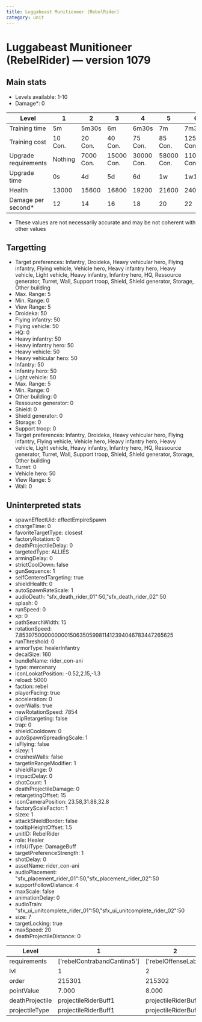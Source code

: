 ```yaml
---
title: Luggabeast Munitioneer (RebelRider)
category: unit
---
```


# Luggabeast Munitioneer (RebelRider) — version 1079

## Main stats

  * Levels available: 1-10
  * Damage*: 0

|Level               |1      |2        |3         |4         |5         |6          |7          |8          |9          |10         |
|--------------------|-------|---------|----------|----------|----------|-----------|-----------|-----------|-----------|-----------|
|Training time       |5m     |5m30s    |6m        |6m30s     |7m        |7m30s      |8m         |8m30s      |9m         |9m30s      |
|Training cost       |10 Con.|20 Con.  |40 Con.   |75 Con.   |85 Con.   |125 Con.   |170 Con.   |230 Con.   |310 Con.   |525 Con.   |
|Upgrade requirements|Nothing|7000 Con.|15000 Con.|30000 Con.|58000 Con.|110000 Con.|140000 Con.|160000 Con.|165000 Con.|168000 Con.|
|Upgrade time        |0s     |4d       |5d        |6d        |1w        |1w1d       |1w2d       |1w3d       |1w4d       |1w5d       |
|Health              |13000  |15600    |16800     |19200     |21600     |24000      |26400      |28800      |31200      |36000      |
|Damage per second*  |12     |14       |16        |18        |20        |22         |24         |26         |28         |30         |

* These values are not necessarily accurate and may be not coherent with other values

## Targetting

  * Target preferences: Infantry, Droideka, Heavy vehicular hero, Flying infantry, Flying vehicle, Vehicle hero, Heavy infantry hero, Heavy vehicle, Light vehicle, Heavy infantry, Infantry hero, HQ, Ressource generator, Turret, Wall, Support troop, Shield, Shield generator, Storage, Other building
  * Max. Range: 5
  * Min. Range: 0
  * View Range: 5
  * Droideka: 50
  * Flying infantry: 50
  * Flying vehicle: 50
  * HQ: 0
  * Heavy infantry: 50
  * Heavy infantry hero: 50
  * Heavy vehicle: 50
  * Heavy vehicular hero: 50
  * Infantry: 50
  * Infantry hero: 50
  * Light vehicle: 50
  * Max. Range: 5
  * Min. Range: 0
  * Other building: 0
  * Ressource generator: 0
  * Shield: 0
  * Shield generator: 0
  * Storage: 0
  * Support troop: 0
  * Target preferences: Infantry, Droideka, Heavy vehicular hero, Flying infantry, Flying vehicle, Vehicle hero, Heavy infantry hero, Heavy vehicle, Light vehicle, Heavy infantry, Infantry hero, HQ, Ressource generator, Turret, Wall, Support troop, Shield, Shield generator, Storage, Other building
  * Turret: 0
  * Vehicle hero: 50
  * View Range: 5
  * Wall: 0

## Uninterpreted stats

  * spawnEffectUid: effectEmpireSpawn
  * chargeTime: 0
  * favoriteTargetType: closest
  * factoryRotation: 0
  * deathProjectileDelay: 0
  * targetedType: ALLIES
  * armingDelay: 0
  * strictCoolDown: false
  * gunSequence: 1
  * selfCenteredTargeting: true
  * shieldHealth: 0
  * autoSpawnRateScale: 1
  * audioDeath: "sfx_death_rider_01":50,"sfx_death_rider_02":50
  * splash: 0
  * runSpeed: 0
  * xp: 0
  * pathSearchWidth: 15
  * rotationSpeed: 7.8539750000000001506350599811412394046783447265625
  * runThreshold: 0
  * armorType: healerInfantry
  * decalSize: 160
  * bundleName: rider_con-ani
  * type: mercenary
  * iconLookatPosition: -0.52,2.15,-1.3
  * reload: 5000
  * faction: rebel
  * playerFacing: true
  * acceleration: 0
  * overWalls: true
  * newRotationSpeed: 7854
  * clipRetargeting: false
  * trap: 0
  * shieldCooldown: 0
  * autoSpawnSpreadingScale: 1
  * isFlying: false
  * sizey: 1
  * crushesWalls: false
  * targetInRangeModifier: 1
  * shieldRange: 0
  * impactDelay: 0
  * shotCount: 1
  * deathProjectileDamage: 0
  * retargetingOffset: 15
  * iconCameraPosition: 23.58,31.88,32.8
  * factoryScaleFactor: 1
  * sizex: 1
  * attackShieldBorder: false
  * tooltipHeightOffset: 1.5
  * unitID: RebelRider
  * role: Healer
  * infoUIType: DamageBuff
  * targetPreferenceStrength: 1
  * shotDelay: 0
  * assetName: rider_con-ani
  * audioPlacement: "sfx_placement_rider_01":50,"sfx_placement_rider_02":50
  * supportFollowDistance: 4
  * maxScale: false
  * animationDelay: 0
  * audioTrain: "sfx_ui_unitcomplete_rider_01":50,"sfx_ui_unitcomplete_rider_02":50
  * size: 7
  * targetLocking: true
  * maxSpeed: 20
  * deathProjectileDistance: 0

|Level          |1                          |2                   |3                   |4                   |5                   |6                   |7                   |8                   |9                   |10                   |
|---------------|---------------------------|--------------------|--------------------|--------------------|--------------------|--------------------|--------------------|--------------------|--------------------|---------------------|
|requirements   |['rebelContrabandCantina5']|['rebelOffenseLab2']|['rebelOffenseLab3']|['rebelOffenseLab4']|['rebelOffenseLab5']|['rebelOffenseLab6']|['rebelOffenseLab7']|['rebelOffenseLab8']|['rebelOffenseLab9']|['rebelOffenseLab10']|
|lvl            |1                          |2                   |3                   |4                   |5                   |6                   |7                   |8                   |9                   |10                   |
|order          |215301                     |215302              |215303              |215304              |215305              |215306              |215307              |215308              |215309              |215310               |
|pointValue     |7.000                      |8.000               |10.000              |11.000              |13.000              |14.000              |15.000              |17.000              |18.000              |21.000               |
|deathProjectile|projectileRiderBuff1       |projectileRiderBuff2|projectileRiderBuff3|projectileRiderBuff4|projectileRiderBuff5|projectileRiderBuff6|projectileRiderBuff7|projectileRiderBuff8|projectileRiderBuff9|projectileRiderBuff10|
|projectileType |projectileRiderBuff1       |projectileRiderBuff2|projectileRiderBuff3|projectileRiderBuff4|projectileRiderBuff5|projectileRiderBuff6|projectileRiderBuff7|projectileRiderBuff8|projectileRiderBuff9|projectileRiderBuff10|

